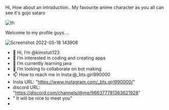 Hi, How about an introduction..
    My favourite anime character as you all can see it's gojo sataro
    
    
![th](https://user-images.githubusercontent.com/105543313/169001717-1c078601-995c-47a4-82ed-37578cb9c125.jpg)


Welcome to my profile guys....


![Screenshot 2022-05-18 143908](https://user-images.githubusercontent.com/105543313/169002834-3e2c6af8-1aee-4d50-8e0c-2cedd2991508.png)





- 👋 Hi, I’m @kimstuti123
- 👀 I’m interested in coding and creating apps
- 🌱 I’m currently learning java 
- 💞️ I’m looking to collaborate on bot making
- 📫 How to reach me in Insta:@_bts.girl990000
-   Insta URL:  "https://www.instagram.com/_bts.girl990000/"
-   discord URL: "https://discord.com/channels/@me/966377781363621928"
-    " It will be nice to meet you"
- 

<!---
kimstuti123/kimstuti123 is a ✨ special ✨ repository because its `README.md` (this file) appears on your GitHub profile.
You can click the Preview link to take a look at your changes.
--->

